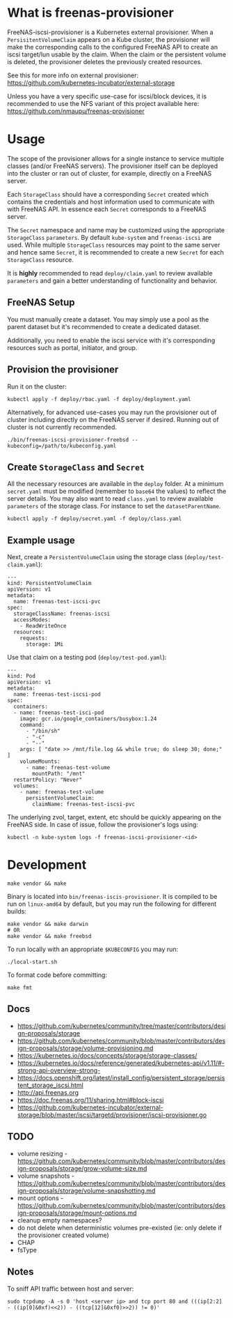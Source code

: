 # What is freenas-provisioner

FreeNAS-iscsi-provisioner is a Kubernetes external provisioner.
When a `PersisitentVolumeClaim` appears on a Kube cluster, the provisioner will
make the corresponding calls to the configured FreeNAS API to create an iscsi
target/lun usable by the claim. When the claim or the persistent volume is
deleted, the provisioner deletes the previously created resources.

See this for more info on external provisioner:
https://github.com/kubernetes-incubator/external-storage

Unless you have a very specific use-case for iscsi/block devices, it is
recommended to use the NFS variant of this project available here:
https://github.com/nmaupu/freenas-provisioner

# Usage

The scope of the provisioner allows for a single instance to service multiple
classes (and/or FreeNAS servers). The provisioner itself can be deployed into
the cluster or ran out of cluster, for example, directly on a FreeNAS server.

Each `StorageClass` should have a corresponding `Secret` created which contains
the credentials and host information used to communicate with with FreeNAS API.
In essence each `Secret` corresponds to a FreeNAS server.

The `Secret` namespace and name may be customized using the appropriate
`StorageClass` `parameters`. By default `kube-system` and `freenas-iscsi` are
used. While multiple `StorageClass` resources may point to the same server
and hence same `Secret`, it is recommended to create a new `Secret` for each
`StorageClass` resource.

It is **highly** recommended to read `deploy/claim.yaml` to review available
`parameters` and gain a better understanding of functionality and behavior.

## FreeNAS Setup

You must manually create a dataset. You may simply use a pool as the parent
dataset but it's recommended to create a dedicated dataset.

Additionally, you need to enable the iscsi service with it's corresponding
resources such as portal, initiator, and group.

## Provision the provisioner

Run it on the cluster:

```
kubectl apply -f deploy/rbac.yaml -f deploy/deployment.yaml
```

Alternatively, for advanced use-cases you may run the provisioner out of cluster
including directly on the FreeNAS server if desired. Running out of cluster is
not currently recommended.

```
./bin/freenas-iscsi-provisioner-freebsd --kubeconfig=/path/to/kubeconfig.yaml
```

## Create `StorageClass` and `Secret`

All the necessary resources are available in the `deploy` folder. At a minimum
`secret.yaml` must be modified (remember to `base64` the values) to reflect the
server details. You may also want to read `class.yaml` to review available
`parameters` of the storage class. For instance to set the `datasetParentName`.

```
kubectl apply -f deploy/secret.yaml -f deploy/class.yaml
```

## Example usage

Next, create a `PersistentVolumeClaim` using the storage class
(`deploy/test-claim.yaml`):

```
---
kind: PersistentVolumeClaim
apiVersion: v1
metadata:
  name: freenas-test-iscsi-pvc
spec:
  storageClassName: freenas-iscsi
  accessModes:
    - ReadWriteOnce
  resources:
    requests:
      storage: 1Mi
```

Use that claim on a testing pod (`deploy/test-pod.yaml`):

```
---
kind: Pod
apiVersion: v1
metadata:
  name: freenas-test-iscsi-pod
spec:
  containers:
  - name: freenas-test-isci-pod
    image: gcr.io/google_containers/busybox:1.24
    command:
      - "/bin/sh"
      - "-c"
      - "--"
    args: [ "date >> /mnt/file.log && while true; do sleep 30; done;" ]
    volumeMounts:
      - name: freenas-test-volume
        mountPath: "/mnt"
  restartPolicy: "Never"
  volumes:
    - name: freenas-test-volume
      persistentVolumeClaim:
        claimName: freenas-test-iscsi-pvc
```

The underlying zvol, target, extent, etc should be quickly appearing on the
FreeNAS side. In case of issue, follow the provisioner's logs using:

```
kubectl -n kube-system logs -f freenas-iscsi-provisioner-<id>
```

# Development

```
make vendor && make
```

Binary is located into `bin/freenas-iscis-provisioner`. It is compiled to be
run on `linux-amd64` by default, but you may run the following for different
builds:

```
make vendor && make darwin
# OR
make vendor && make freebsd
```

To run locally with an appropriate `$KUBECONFIG` you may run:

```
./local-start.sh
```

To format code before committing:

```
make fmt
```

## Docs

- https://github.com/kubernetes/community/tree/master/contributors/design-proposals/storage
- https://github.com/kubernetes/community/blob/master/contributors/design-proposals/storage/volume-provisioning.md
- https://kubernetes.io/docs/concepts/storage/storage-classes/
- https://kubernetes.io/docs/reference/generated/kubernetes-api/v1.11/#-strong-api-overview-strong-
- https://docs.openshift.org/latest/install_config/persistent_storage/persistent_storage_iscsi.html
- http://api.freenas.org
- https://doc.freenas.org/11/sharing.html#block-iscsi
- https://github.com/kubernetes-incubator/external-storage/blob/master/iscsi/targetd/provisioner/iscsi-provisioner.go

## TODO

- volume resizing - https://github.com/kubernetes/community/blob/master/contributors/design-proposals/storage/grow-volume-size.md
- volume snapshots - https://github.com/kubernetes/community/blob/master/contributors/design-proposals/storage/volume-snapshotting.md
- mount options - https://github.com/kubernetes/community/blob/master/contributors/design-proposals/storage/mount-options.md
- cleanup empty namespaces?
- do not delete when deterministic volumes pre-existed (ie: only delete if the provisioner created volume)
- CHAP
- fsType

## Notes

To sniff API traffic between host and server:

```
sudo tcpdump -A -s 0 'host <server ip> and tcp port 80 and (((ip[2:2] - ((ip[0]&0xf)<<2)) - ((tcp[12]&0xf0)>>2)) != 0)'
```
